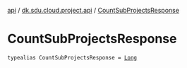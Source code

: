 [api](../index.md) / [dk.sdu.cloud.project.api](index.md) / [CountSubProjectsResponse](./-count-sub-projects-response.md)

# CountSubProjectsResponse

`typealias CountSubProjectsResponse = `[`Long`](https://kotlinlang.org/api/latest/jvm/stdlib/kotlin/-long/index.html)